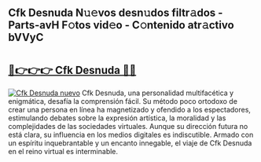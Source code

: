 ## Cfk Desnuda N𝚞𝚎vos desn𝚞dos filtr𝚊dos - Parts-avH F𝚘tos vid𝚎o - C𝚘ntenido atr𝚊ctivo bVVyC

# <h2><a href="http://mb1yxf.tromn.icu/?c=Cfk+Desnuda">🔗👉👉👉 Cfk Desnuda 🔗🔗</a></h2>

[![Cfk Desnuda nuevo](https://i.imgur.com/pEAQMta.gif)](http://mb1yxf.tromn.icu/?c=Cfk+Desnuda)
Cfk Desnuda, una personalidad multifacética y enigmática, desafía la comprensión fácil. Su método poco ortodoxo de crear una persona en línea ha magnetizado y ofendido a los espectadores, estimulando debates sobre la expresión artística, la moralidad y las complejidades de las sociedades virtuales. Aunque su dirección futura no está clara, su influencia en los medios digitales es indiscutible. Armado con un espíritu inquebrantable y un encanto innegable, el viaje de Cfk Desnuda en el reino virtual es interminable.
